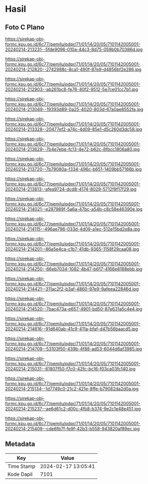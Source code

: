 # Hasil

## Foto C Plano

https://sirekap-obj-formc.kpu.go.id/6c77/pemilu/pdpr/71/01/14/20/05/7101142005001-20240214-213231--5fde9096-010a-44c3-8d75-059b0b70386d.jpg

https://sirekap-obj-formc.kpu.go.id/6c77/pemilu/pdpr/71/01/14/20/05/7101142005001-20240214-212820--2742988c-8ca1-490f-87e9-d4856bf2e286.jpg

https://sirekap-obj-formc.kpu.go.id/6c77/pemilu/pdpr/71/01/14/20/05/7101142005001-20240214-212903--ab261bc8-fe76-40f2-9512-5e7ce01cc7b1.jpg

https://sirekap-obj-formc.kpu.go.id/6c77/pemilu/pdpr/71/01/14/20/05/7101142005001-20240214-213049--19393d89-0a25-4020-803d-67a0ae8552fa.jpg

https://sirekap-obj-formc.kpu.go.id/6c77/pemilu/pdpr/71/01/14/20/05/7101142005001-20240214-213328--20477ef2-a74c-4d09-85e1-d5c260d3dc58.jpg

https://sirekap-obj-formc.kpu.go.id/6c77/pemilu/pdpr/71/01/14/20/05/7101142005001-20240214-213629--7b4e7ebe-fc13-4e72-b62c-8fbcc1806a80.jpg

https://sirekap-obj-formc.kpu.go.id/6c77/pemilu/pdpr/71/01/14/20/05/7101142005001-20240214-213720--7b79080a-f334-496c-b651-1409bb57166b.jpg

https://sirekap-obj-formc.kpu.go.id/6c77/pemilu/pdpr/71/01/14/20/05/7101142005001-20240214-213813--afea9724-dcd8-4174-8029-5712f9f17f29.jpg

https://sirekap-obj-formc.kpu.go.id/6c77/pemilu/pdpr/71/01/14/20/05/7101142005001-20240214-214021--e287989f-5a6a-47bc-a54b-c8c58e46390e.jpg

https://sirekap-obj-formc.kpu.go.id/6c77/pemilu/pdpr/71/01/14/20/05/7101142005001-20240214-214115--496ae796-033d-4d09-a1ec-512e15bd2e8a.jpg

https://sirekap-obj-formc.kpu.go.id/6c77/pemilu/pdpr/71/01/14/20/05/7101142005001-20240214-214201--86a5e4ca-c1b7-41db-9365-1158f29caa08.jpg

https://sirekap-obj-formc.kpu.go.id/6c77/pemilu/pdpr/71/01/14/20/05/7101142005001-20240214-214250--66eb7034-1082-4b47-b617-4166e8188ebb.jpg

https://sirekap-obj-formc.kpu.go.id/6c77/pemilu/pdpr/71/01/14/20/05/7101142005001-20240214-214421--311ac2f2-b3af-4860-97e9-9afeea22846d.jpg

https://sirekap-obj-formc.kpu.go.id/6c77/pemilu/pdpr/71/01/14/20/05/7101142005001-20240214-214520--7bac473a-e657-4901-bd50-87e631a5c4e4.jpg

https://sirekap-obj-formc.kpu.go.id/6c77/pemilu/pdpr/71/01/14/20/05/7101142005001-20240214-214616--91d640ab-41c9-411a-bfaf-d47b56baacd5.jpg

https://sirekap-obj-formc.kpu.go.id/6c77/pemilu/pdpr/71/01/14/20/05/7101142005001-20240214-214709--53103f50-439b-4f88-ad53-6044d6af3985.jpg

https://sirekap-obj-formc.kpu.go.id/6c77/pemilu/pdpr/71/01/14/20/05/7101142005001-20240214-215031--61807f50-f7c0-42fc-bc16-f03ca03fc140.jpg

https://sirekap-obj-formc.kpu.go.id/6c77/pemilu/pdpr/71/01/14/20/05/7101142005001-20240214-215134--1d7749c0-21c2-421e-8ffe-b79082da2d0a.jpg

https://sirekap-obj-formc.kpu.go.id/6c77/pemilu/pdpr/71/01/14/20/05/7101142005001-20240214-215237--ae6d61c2-d00c-4fb8-b374-9e2c1e48e451.jpg

https://sirekap-obj-formc.kpu.go.id/6c77/pemilu/pdpr/71/01/14/20/05/7101142005001-20240214-215409--cde6fb7f-fe9f-42b3-b558-943820af89ec.jpg


## Metadata

| Key        | Value               |
| ---------- | ------------------- |
| Time Stamp | 2024-02-17 13:05:41 |
| Kode Dapil | 7101                |



